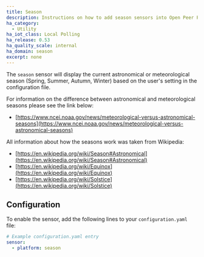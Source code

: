 ```yaml
---
title: Season
description: Instructions on how to add season sensors into Open Peer Power.
ha_category:
  - Utility
ha_iot_class: Local Polling
ha_release: 0.53
ha_quality_scale: internal
ha_domain: season
excerpt: none
---
```


The `season` sensor will display the current astronomical or meteorological season (Spring, Summer, Autumn, Winter) based on the user's setting in the configuration file.

For information on the difference between astronomical and meteorological seasons please see the link below:

- [https://www.ncei.noaa.gov/news/meteorological-versus-astronomical-seasons](https://www.ncei.noaa.gov/news/meteorological-versus-astronomical-seasons)

All information about how the seasons work was taken from Wikipedia:

- [https://en.wikipedia.org/wiki/Season#Astronomical](https://en.wikipedia.org/wiki/Season#Astronomical)
- [https://en.wikipedia.org/wiki/Equinox](https://en.wikipedia.org/wiki/Equinox)
- [https://en.wikipedia.org/wiki/Solstice](https://en.wikipedia.org/wiki/Solstice)

## Configuration

To enable the sensor, add the following lines to your `configuration.yaml` file:

```yaml
# Example configuration.yaml entry
sensor:
  - platform: season
```